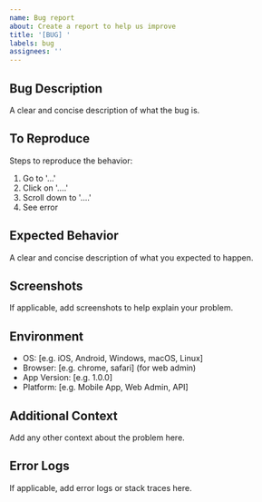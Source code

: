 ```yaml
---
name: Bug report
about: Create a report to help us improve
title: '[BUG] '
labels: bug
assignees: ''
---
```


## Bug Description
A clear and concise description of what the bug is.

## To Reproduce
Steps to reproduce the behavior:
1. Go to '...'
2. Click on '....'
3. Scroll down to '....'
4. See error

## Expected Behavior
A clear and concise description of what you expected to happen.

## Screenshots
If applicable, add screenshots to help explain your problem.

## Environment
- OS: [e.g. iOS, Android, Windows, macOS, Linux]
- Browser: [e.g. chrome, safari] (for web admin)
- App Version: [e.g. 1.0.0]
- Platform: [e.g. Mobile App, Web Admin, API]

## Additional Context
Add any other context about the problem here.

## Error Logs
If applicable, add error logs or stack traces here.
